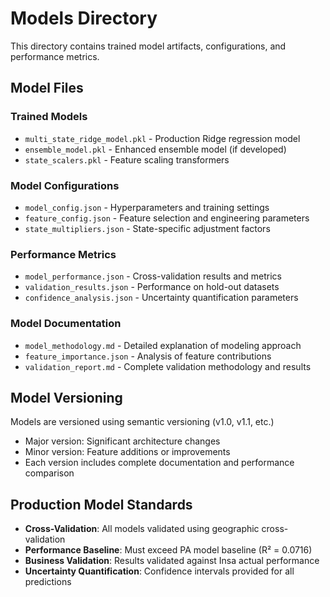 # Models Directory

This directory contains trained model artifacts, configurations, and performance metrics.

## Model Files

### Trained Models
- `multi_state_ridge_model.pkl` - Production Ridge regression model
- `ensemble_model.pkl` - Enhanced ensemble model (if developed)
- `state_scalers.pkl` - Feature scaling transformers

### Model Configurations
- `model_config.json` - Hyperparameters and training settings
- `feature_config.json` - Feature selection and engineering parameters
- `state_multipliers.json` - State-specific adjustment factors

### Performance Metrics
- `model_performance.json` - Cross-validation results and metrics
- `validation_results.json` - Performance on hold-out datasets
- `confidence_analysis.json` - Uncertainty quantification parameters

### Model Documentation
- `model_methodology.md` - Detailed explanation of modeling approach
- `feature_importance.json` - Analysis of feature contributions
- `validation_report.md` - Complete validation methodology and results

## Model Versioning

Models are versioned using semantic versioning (v1.0, v1.1, etc.)
- Major version: Significant architecture changes
- Minor version: Feature additions or improvements
- Each version includes complete documentation and performance comparison

## Production Model Standards

- **Cross-Validation**: All models validated using geographic cross-validation
- **Performance Baseline**: Must exceed PA model baseline (R² = 0.0716)
- **Business Validation**: Results validated against Insa actual performance
- **Uncertainty Quantification**: Confidence intervals provided for all predictions